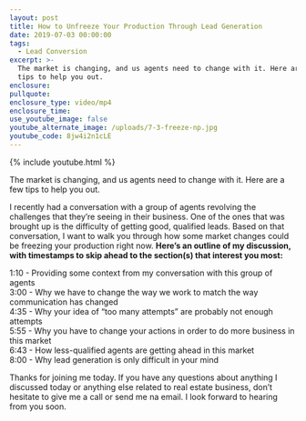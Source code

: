 ```yaml
---
layout: post
title: How to Unfreeze Your Production Through Lead Generation
date: 2019-07-03 00:00:00
tags:
  - Lead Conversion
excerpt: >-
  The market is changing, and us agents need to change with it. Here are a few
  tips to help you out.
enclosure:
pullquote:
enclosure_type: video/mp4
enclosure_time:
use_youtube_image: false
youtube_alternate_image: /uploads/7-3-freeze-np.jpg
youtube_code: 8jw4i2n1cLE
---
```


{% include youtube.html %}

The market is changing, and us agents need to change with it. Here are a few tips to help you out.

I recently had a conversation with a group of agents revolving the challenges that they’re seeing in their business. One of the ones that was brought up is the difficulty of getting good, qualified leads. Based on that conversation, I want to walk you through how some market changes could be freezing your production right now. **Here’s an outline of my discussion, with timestamps to skip ahead to the section(s) that interest you most:**

1:10 - Providing some context from my conversation with this group of agents<br>3:00 - Why we have to change the way we work to match the way communication has changed<br>4:35 - Why your idea of “too many attempts” are probably not enough attempts<br>5:55 - Why you have to change your actions in order to do more business in this market<br>6:43 - How less-qualified agents are getting ahead in this market<br>8:00 - Why lead generation is only difficult in your mind

Thanks for joining me today. If you have any questions about anything I discussed today or anything else related to real estate business, don’t hesitate to give me a call or send me na email. I look forward to hearing from you soon.